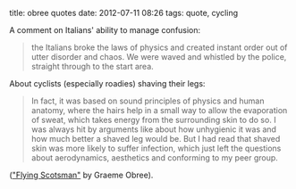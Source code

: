 title: obree quotes
date: 2012-07-11 08:26
tags: quote, cycling
 

A comment on Italians' ability to manage confusion:

>the Italians broke the laws of physics and created instant order out of utter disorder and chaos. We were waved and whistled by the police, straight through to the start area.

About cyclists (especially roadies) shaving their legs:

>In fact, it was based on sound principles of physics and human anatomy, where the hairs help in a small way to allow the evaporation of sweat, which takes energy from the surrounding skin to do so. I was always hit by arguments like about how unhygienic it was and how much better a shaved leg would be. But I had read that shaved skin was more likely to suffer infection, which just left the questions about aerodynamics, aesthetics and conforming to my peer group.

(["Flying Scotsman"](https://kindle.amazon.com/work/flying-scotsman-ebook/B000GOXXC2/B006WB2CU2) by Graeme Obree).
